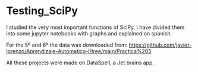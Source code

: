 # Testing_SciPy

I studied the very most important functions of SciPy. I have divided them into some jupyter notebooks with graphs and explained on spanish. 

For the 5º and 6º the data was downloaded from: https://github.com/javier-lorenzo/Aprendizaje-Automatico-I/tree/main/Practica%205

All these projects were made on DataSpell, a Jet brains app.
